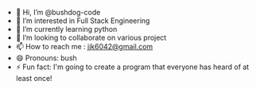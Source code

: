 - 👋 Hi, I’m @bushdog-code
- 👀 I’m interested in Full Stack Engineering
- 🌱 I’m currently learning python  
- 💞️ I’m looking to collaborate on various project  
- 📫 How to reach me : jjk6042@gmail.com      
- 😄 Pronouns: bush
- ⚡ Fun fact: I'm going to create a program that everyone has heard of at least once!

<!---
bushdog-code/bushdog-code is a ✨ special ✨ repository because its `README.md` (this file) appears on your GitHub profile.
You can click the Preview link to take a look at your changes.
--->
